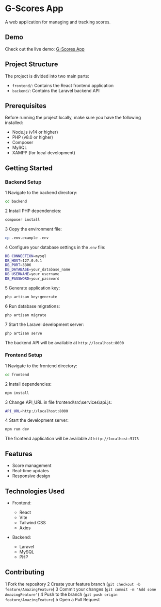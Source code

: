 # G-Scores App

A web application for managing and tracking scores.

## Demo

Check out the live demo: [G-Scores App](https://g-scores-app.vercel.app/)

## Project Structure

The project is divided into two main parts:

- `frontend/`: Contains the React frontend application
- `backend/`: Contains the Laravel backend API

## Prerequisites

Before running the project locally, make sure you have the following installed:

- Node.js (v14 or higher)
- PHP (v8.0 or higher)
- Composer
- MySQL
- XAMPP (for local development)

## Getting Started

### Backend Setup

1 Navigate to the backend directory:

```bash
cd backend
```

2 Install PHP dependencies:

```bash
composer install
```

3 Copy the environment file:

```bash
cp .env.example .env
```

4 Configure your database settings in the`.env` file:

```bash
DB_CONNECTION=mysql
DB_HOST=127.0.0.1
DB_PORT=3306
DB_DATABASE=your_database_name
DB_USERNAME=your_username
DB_PASSWORD=your_password
```

5 Generate application key:

```bash
php artisan key:generate
```

6 Run database migrations:

```bash
php artisan migrate
```

7 Start the Laravel development server:

```bash
php artisan serve
```

The backend API will be available at `http://localhost:8000`

### Frontend Setup

1 Navigate to the frontend directory:

```bash
cd frontend
```

2 Install dependencies:

```bash
npm install
```

3 Change API_URL in file frontend\src\services\api.js:

```bash
API_URL=http://localhost:8000
```

4 Start the development server:

```bash
npm run dev
```

The frontend application will be available at `http://localhost:5173`

## Features

- Score management
- Real-time updates
- Responsive design

## Technologies Used

- Frontend:

  - React
  - Vite
  - Tailwind CSS
  - Axios

- Backend:
  - Laravel
  - MySQL
  - PHP

## Contributing

1 Fork the repository
2 Create your feature branch (`git checkout -b feature/AmazingFeature`)
3 Commit your changes (`git commit -m 'Add some AmazingFeature'`)
4 Push to the branch (`git push origin feature/AmazingFeature`)
5 Open a Pull Request
